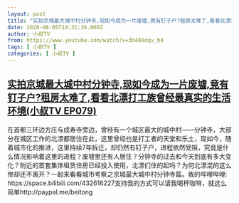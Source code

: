 ```yaml
---
layout: post
title: "实拍京城最大城中村分钟寺,现如今成为一片废墟,竟有钉子户?租房太难了,看看北漂打工族曾经最真实的生活环境(小叔TV EP079)"
date: 2020-08-05T14:31:36.000Z
author: 小叔TV
from: https://www.youtube.com/watch?v=3b48Adqv_b4
tags: [ 小叔TV ]
categories: [ 小叔TV ]
---
```

<!--1596637896000-->
[实拍京城最大城中村分钟寺,现如今成为一片废墟,竟有钉子户?租房太难了,看看北漂打工族曾经最真实的生活环境(小叔TV EP079)](https://www.youtube.com/watch?v=3b48Adqv_b4)
------

<div>
在首都三环边方庄与成寿寺旁边，曾经有一个城区最大的城中村——分钟寺，大部分在城区工作的北漂都居住在此，这里曾经也是打工者的天堂和乐土，现如今，随着城市化的推进，这里持续7年拆迁，却仍然有钉子户，进程依然受阻，究竟是什么情况影响着这里的进程？废墟里还有人居住？分钟寺的过去和今天到底有多大变化？附近的首套集体租赁住房已经投入使用，北漂们住的起吗？为何北漂混的这么惨却还不离开？一起来看看城市考察之京城最大城中村分钟寺篇。我的哔哩哔哩: https://space.bilibili.com/432616227支持我的方式可以请我喝杯咖啡，就这么简单http://paypal.me/beitong
</div>
